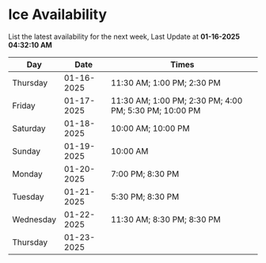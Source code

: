 # Ice Availability

List the latest availability for the next week, Last Update at **01-16-2025 04:32:10 AM**

| Day         | Date        | Times       |
| ----------- | ----------- | ----------- |
|Thursday|01-16-2025|11:30 AM; 1:00 PM; 2:30 PM|
|Friday|01-17-2025|11:30 AM; 1:00 PM; 2:30 PM; 4:00 PM; 5:30 PM; 10:00 PM|
|Saturday|01-18-2025|10:00 AM; 10:00 PM|
|Sunday|01-19-2025|10:00 AM|
|Monday|01-20-2025|7:00 PM; 8:30 PM|
|Tuesday|01-21-2025|5:30 PM; 8:30 PM|
|Wednesday|01-22-2025|11:30 AM; 8:30 PM; 8:30 PM|
|Thursday|01-23-2025||

